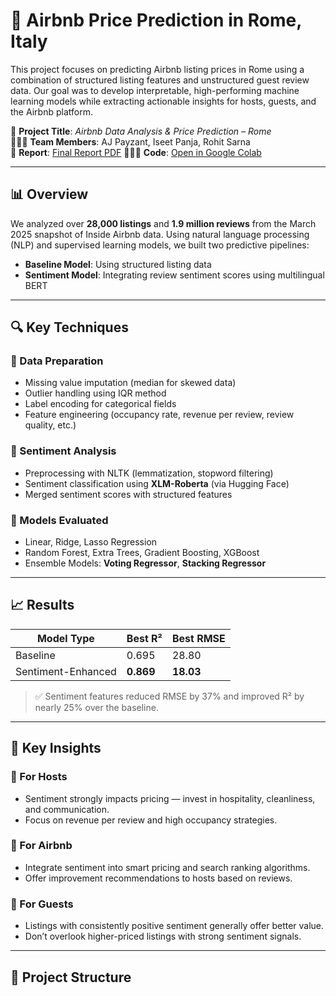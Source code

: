 # 🏡 Airbnb Price Prediction in Rome, Italy

This project focuses on predicting Airbnb listing prices in Rome using a combination of structured listing features and unstructured guest review data. Our goal was to develop interpretable, high-performing machine learning models while extracting actionable insights for hosts, guests, and the Airbnb platform.

📍 **Project Title**: *Airbnb Data Analysis & Price Prediction – Rome*  
🧑‍🤝‍🧑 **Team Members**: AJ Payzant, Iseet Panja, Rohit Sarna  
📄 **Report**: [Final Report PDF](./Group_5_Final_Report.pdf)
👩🏻‍💻 **Code**: [Open in Google Colab](https://colab.research.google.com/drive/1ivmUvfhOQkFe7qZ2pfY7EEvbRfie5j8-)

---

## 📊 Overview

We analyzed over **28,000 listings** and **1.9 million reviews** from the March 2025 snapshot of Inside Airbnb data. Using natural language processing (NLP) and supervised learning models, we built two predictive pipelines:

- **Baseline Model**: Using structured listing data
- **Sentiment Model**: Integrating review sentiment scores using multilingual BERT

---

## 🔍 Key Techniques

### 🔧 Data Preparation
- Missing value imputation (median for skewed data)
- Outlier handling using IQR method
- Label encoding for categorical fields
- Feature engineering (occupancy rate, revenue per review, review quality, etc.)

### 💬 Sentiment Analysis
- Preprocessing with NLTK (lemmatization, stopword filtering)
- Sentiment classification using **XLM-Roberta** (via Hugging Face)
- Merged sentiment scores with structured features

### 🤖 Models Evaluated
- Linear, Ridge, Lasso Regression
- Random Forest, Extra Trees, Gradient Boosting, XGBoost
- Ensemble Models: **Voting Regressor**, **Stacking Regressor**

---

## 📈 Results

| Model Type     | Best R² | Best RMSE |
|----------------|---------|-----------|
| Baseline       | 0.695   | 28.80     |
| Sentiment-Enhanced | **0.869**   | **18.03**     |

> ✅ Sentiment features reduced RMSE by 37% and improved R² by nearly 25% over the baseline.

---

## 🧠 Key Insights

### 📌 For Hosts
- Sentiment strongly impacts pricing — invest in hospitality, cleanliness, and communication.
- Focus on revenue per review and high occupancy strategies.

### 📌 For Airbnb
- Integrate sentiment into smart pricing and search ranking algorithms.
- Offer improvement recommendations to hosts based on reviews.

### 📌 For Guests
- Listings with consistently positive sentiment generally offer better value.
- Don’t overlook higher-priced listings with strong sentiment signals.

---

## 📁 Project Structure
